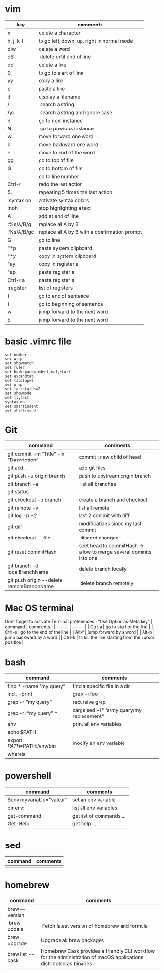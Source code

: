 # vim
| key | comments |
| ------ | ------ |
| x | delete a character |
| h, j, k, l | to go left, down, up, right in normal mode |
| diw | delete a word |
| d$ | delete until end of line |
| dd | delete a line |
| 0 | to go to start of line |
| yy | copy a line |
| p | paste a line |
| :f | display a filename |
| /<string> | search a string | 
| /<string>\c | search a string and ignore case | 
| n | go to next instance|
| N | go to previous instance 
| w | move forward one word|
| b | move backward one word|  
| e | move to end of the word |
| gg | go to top of file |
| G | go to bottom of file | 
| :<line number> | go to line number | 
| Ctrl-r | redo the last action |
| 5. | repeating 5 times the last action | 
| :syntax on | activate syntax colors |
| :noh | stop highlighting a text |
| A | add at end of line |
| :%s/A/B/g | replace all A by B |
| :%s/A/B/gc | replace all A by B with a confirmation prompt |
| <line number>G | go to line |
| "*p | paste system clipboard |
| "*y | copy in system clipboard |
| "ay | copy in register a |
| "ap | paste register a |
| Ctrl-r a | paste register a |
| :register | list of registers |
| ) | go to end of sentence |
| ) | go to beginning of sentence |
| w | jump forward to the next word |
| b | jump forward to the next word |
  
# basic .vimrc file
```
set number
set wrap
set showmatch
set ruler
set backspace=indent,eol,start
set expandtab
set tabstop=2
set wrap
set laststatus=2
set showmode
set ttyfast
syntax on
set smartindent
set shiftround
```

# Git
| command | comments |
| ------ | ------ |
| git commit -m “Title” -m “Description” | commit : new child of head  |
| git add . | add git files |
| git push -u origin branch | push to upstream origin branch |
| git branch -a | list all branches |
| git status |  |
| git checkout -b branch | create a branch and checkout |
| git remote -v | list all remote |
| git log -p -2 | last 2 commit with diff |
| git diff | modifications since my last commit |
| git checkout — file | discard changes |
| git reset commitHash| seet head to commitHash -> allow to merge several commits into one |
| git branch -d localBranchName | delete branch locally |
| git push origin --delete remoteBranchName | delete branch remotely |

  
# Mac OS terminal
Dont forget to activate Terminal preferences : "Use Option as Meta key"
| command | comments |
| ------ | ------ | 
| Ctrl-a | go to start of the line |
| Ctrl-e | go to the end of the line |
| Alt-f | jump forward by a word |
| Alt-b | jump backward by a word |
| Ctrl-k | to kill the line starting from the cursor position |
  
# bash
| command | comments |
| ------ | ------ |
| find * -name “my query” | find a specific file in a dir  |
| ind . -print | grep -i foo | find a file named foo |
| grep -r “my query”| recursive grep |
| grep -rl “my query” * | xargs sed -i ‘’ ‘s/my query/my replacement/’ | search & replace |
| env | print all env variables |
| echo $PATH |  |
| export $PATH=$PATH:/env/bin | modify an env variable |
| whereis |  |
  
# powershell
| command | comments |
| ------ | ------ |
| $env:myvariable=”valeur” | set an env variable  |
| dir env: | list all env variables  |
| get-command | get list of commands ... |  
| Get-Help |get help ... |  
  
 # sed
| command | comments |
| ------ | ------ |
|  | | 
  

# homebrew
| command | comments |
| ------ | ------ |
| brew —version | |
| brew update | Fetch latest version of homebrew and formula |
| brew upgrade | Upgrade all brew packages |
| brew list --cask | Homebrew Cask provides a friendly CLI workflow for the administration of macOS applications distributed as binaries |

